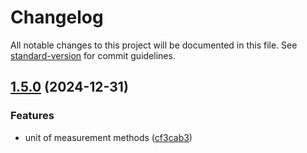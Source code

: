 # Changelog

All notable changes to this project will be documented in this file. See [standard-version](https://github.com/conventional-changelog/standard-version) for commit guidelines.

## [1.5.0](https://github.com/CarlsRemy/unit-convert/compare/v1.3.0...v1.5.0) (2024-12-31)


### Features

* unit of measurement methods ([cf3cab3](https://github.com/CarlsRemy/unit-convert/commit/cf3cab3cc068e36f87c940801a20c2a20e180aca))

